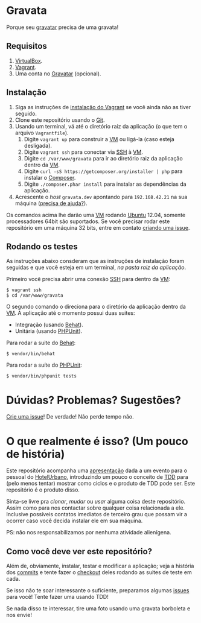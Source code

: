 # Gravata

Porque seu [gravatar][] precisa de uma gravata!

## Requisitos

1. [VirtualBox][].
1. [Vagrant][].
1. Uma conta no [Gravatar][] (opcional).

## Instalação

1. Siga as instruções de [instalação do Vagrant][1] se você ainda
   não as tiver seguido.
1. Clone este repositório usando o [Git][].
1. Usando um terminal, vá até o diretório raiz da aplicação
   (o que tem o arquivo `Vagrantfile`).
	1. Digite `vagrant up` para construir a [VM] ou ligá-la (caso esteja desligada).
	1. Digite `vagrant ssh` para conectar via [SSH] à [VM][].
	1. Digite `cd /var/www/gravata` para ir ao diretório raiz da aplicação dentro da [VM][].
	1. Digite `curl -sS https://getcomposer.org/installer | php` para instalar o [Composer][].
	1. Digite `./composer.phar install` para instalar as dependências da aplicação.
1. Acrescente o *host* `gravata.dev` apontando para `192.168.42.21`
   na sua máquina ([precisa de ajuda?][2]).

Os comandos acima lhe darão uma [VM][] rodando [Ubuntu][] 12.04, somente
processadores 64bit são suportados. Se você precisar rodar este repositório
em uma máquina 32 bits, entre em contato [criando uma issue][issue].

## Rodando os testes

As instruções abaixo consderam que as instruções de instalação foram
seguidas e que você esteja em um terminal, *na pasta raiz da aplicação*.

Primeiro você precisa abrir uma conexão [SSH][] para dentro da [VM][]:

	$ vagrant ssh
	$ cd /var/www/gravata

O segundo comando o direciona para o diretório da aplicação dentro da [VM][].
A aplicação até o momento possui duas suites:

- Integração (usando [Behat][]).
- Unitária (usando [PHPUnit][]).

Para rodar a suite do [Behat][]:

	$ vendor/bin/behat

Para rodar a suíte do [PHPUnit][]:

	$ vendor/bin/phpunit tests

# Dúvidas? Problemas? Sugestões?

[Crie uma issue][issue]! De verdade! Não perde tempo não.

# O que realmente é isso? (Um pouco de história)

Este repositório acompanha uma [apresentação][] dada a um evento para o
pessoal do [HotelUrbano][], introduzindo um pouco o conceito de [TDD][]
para (pelo menos tentar) mostrar como ciclos e o produto de TDD pode
ser. Este repositório é o produto disso.

Sinta-se livre pra *clonar*, *mudar* ou *usar* alguma coisa deste repositório.
Assim como para nos contactar sobre qualquer coisa relacionada a ele. Inclusive
possíveis contatos imediatos de terceiro grau que possam vir a ocorrer caso
você decida instalar ele em sua máquina.

PS: não nos responsabilizamos por nenhuma atividade alienígena.

## Como você deve ver este repositório?

Além de, obviamente, instalar, testar e modificar a aplicação; veja a história
dos [commits][] e tente fazer o [checkout][] deles rodando as suites de teste
em cada.

Se isso não te soar interessante o suficiente, preparamos algumas [issues][issue]
para você! Tente fazer uma usando TDD!

Se nada disso te interessar, tire uma foto usando uma gravata borboleta e nos
envie!

[composer]: https://getcomposer.org/ "Composer: Package Management for PHP"
[behat]: http://behat.org/ "Behat: Behavior Driven Development Franework for PHP"
[phpunit]: http://phpunit.de/ "PHPUnit: The PHP Testing Framework"
[gravatar]: https://secure.gravatar.com/ "Gravatar: Globally Recognized Avatars"
[git]: http://git-scm.com/ "Git - Source Code Management"
[virtualbox]: https://www.virtualbox.org/wiki/Downloads "VirtualBox: Downloads"
[vagrant]: http://www.vagrantup.com/downloads.html "Vagrant: Downloads"
[apresentação]: http://www.slideshare.net/augustopascutti/tdd-test-driven-development-em-php
[TDD]: https://en.wikipedia.org/wiki/Test-driven_development "Wikipedia: Test Driven Development"
[HotelUrbano]: http://techtalks.hotelurbano.com/ "HU Tech Talk 2014"
[vm]: https://en.wikipedia.org/wiki/Virtual_machine "Wikipedia: Virtual Machine"
[ssh]: https://en.wikipedia.org/wiki/Secure_Shell "Wikipedia: Secure Shell"
[ubuntu]: http://ubuntu.com "Ubuntu: The world's most popular free Operating System"
[1]: http://docs.vagrantup.com/v2/installation/index.html "Vagrant - Documentation: Installation"
[2]: http://www.tecmundo.com.br/sistema-operacional/5214-como-editar-os-arquivos-hosts-do-computador-.htm "TecMundo: Como editar os arquivos de host do computador"
[checkout]: http://git-scm.com/docs/git-checkout "Git Documentation: git-checkout"
[issue]: http://github.com/augustohp/gravata/issues
[commits]: http://github.com/augustohp/gravata/commits/master
